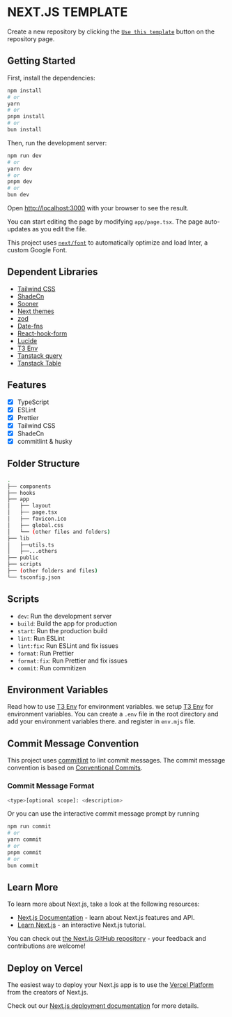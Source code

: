 # NEXT.JS TEMPLATE

Create a new repository by clicking the [`Use this template`](https://github.com/new?template_name=next-ts-admin-panel-template&template_owner=mahmudulnayeem) button on the repository page.

## Getting Started

First, install the dependencies:

```bash
npm install
# or
yarn
# or
pnpm install
# or
bun install
```

Then, run the development server:

```bash
npm run dev
# or
yarn dev
# or
pnpm dev
# or
bun dev
```

Open [http://localhost:3000](http://localhost:3000) with your browser to see the result.

You can start editing the page by modifying `app/page.tsx`. The page auto-updates as you edit the file.

This project uses [`next/font`](https://nextjs.org/docs/basic-features/font-optimization) to automatically optimize and load Inter, a custom Google Font.

## Dependent Libraries

- [Tailwind CSS](https://tailwindcss.com/)
- [ShadeCn](https://ui.shadcn.com/)
- [Sooner](https://sonner.emilkowal.ski/)
- [Next themes](https://next-themes-example.vercel.app/)
- [zod](https://zod.dev/)
- [Date-fns](https://date-fns.org/)
- [React-hook-form](https://react-hook-form.com/)
- [Lucide](https://lucide.dev/)
- [T3 Env](https://env.t3.gg/)
- [Tanstack query](https://tanstack.com/query/latest)
- [Tanstack Table](https://tanstack.com/table/latest)

## Features

- [x] TypeScript
- [x] ESLint
- [x] Prettier
- [x] Tailwind CSS
- [x] ShadeCn
- [x] commitlint & husky

## Folder Structure

```bash
.
├── components
├── hooks
├── app
│   ├── layout
│   ├── page.tsx
│   ├── favicon.ico
│   ├── global.css
│   └── (other files and folders)
├── lib
│   ├──utils.ts
│   ├──...others
├── public
├── scripts
├── (other folders and files)
└── tsconfig.json
```

## Scripts

- `dev`: Run the development server
- `build`: Build the app for production
- `start`: Run the production build
- `lint`: Run ESLint
- `lint:fix`: Run ESLint and fix issues
- `format`: Run Prettier
- `format:fix`: Run Prettier and fix issues
- `commit`: Run commitizen

## Environment Variables

Read how to use [T3 Env](https://env.t3.gg/) for environment variables.
we setup [T3 Env](https://env.t3.gg/) for environment variables. You can create a `.env` file in the root directory and add your environment variables there. and register in `env.mjs` file.

## Commit Message Convention

This project uses [commitlint](https://commitlint.js.org/) to lint commit messages. The commit message convention is based on [Conventional Commits](https://www.conventionalcommits.org/en/v1.0.0/).

### Commit Message Format

```bash
<type>[optional scope]: <description>
```

Or you can use the interactive commit message prompt by running

```bash
npm run commit
# or
yarn commit
# or
pnpm commit
# or
bun commit
```

## Learn More

To learn more about Next.js, take a look at the following resources:

- [Next.js Documentation](https://nextjs.org/docs) - learn about Next.js features and API.
- [Learn Next.js](https://nextjs.org/learn) - an interactive Next.js tutorial.

You can check out [the Next.js GitHub repository](https://github.com/vercel/next.js/) - your feedback and contributions are welcome!

## Deploy on Vercel

The easiest way to deploy your Next.js app is to use the [Vercel Platform](https://vercel.com/new?utm_medium=default-template&filter=next.js&utm_source=create-next-app&utm_campaign=create-next-app-readme) from the creators of Next.js.

Check out our [Next.js deployment documentation](https://nextjs.org/docs/deployment) for more details.

